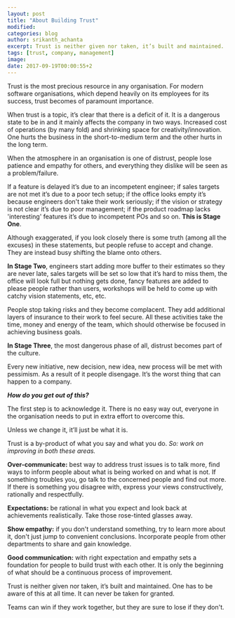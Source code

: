 ```yaml
---
layout: post
title: "About Building Trust"
modified:
categories: blog
author: srikanth_achanta
excerpt: Trust is neither given nor taken, it’s built and maintained.
tags: [trust, company, management]
image:
date: 2017-09-19T00:00:55+2
---
```


Trust is the most precious resource in any organisation. For modern software organisations, which depend heavily on its employees for its success, trust becomes of paramount importance.

When trust is a topic, it’s clear that there is a deficit of it. It is a dangerous state to be in and it mainly affects the company in two ways. Increased cost of operations (by many fold) and shrinking space for creativity/innovation. One hurts the business in the short-to-medium term and the other hurts in the long term.

When the atmosphere in an organisation is one of distrust, people lose patience and empathy for others, and everything they dislike will be seen as a problem/failure.

If a feature is delayed it’s due to an incompetent engineer; if sales targets are not met it’s due to a poor tech setup; if the office looks empty it’s because engineers don't take their work seriously;
if the vision or strategy is not clear it’s due to poor management; if the product roadmap lacks 'interesting' features it’s due to incompetent POs and so on. **This is Stage One**.

Although exaggerated, if you look closely there is some truth (among all the excuses) in these statements, but people refuse to accept and change. They are instead busy shifting the blame onto others.

**In Stage Two**, engineers start adding more buffer to their estimates so they are never late, sales targets will be set so low that it’s hard to miss them, the office will look full but nothing gets done, fancy features are added to please people rather than users, workshops will be held to come up with catchy vision statements, etc, etc.

People stop taking risks and they become complacent. They add additional layers of insurance to their work to feel secure. All these activities take the time, money and energy of the team, which should otherwise be focused in achieving business goals.

**In Stage Three**, the most dangerous phase of all, distrust becomes part of the culture.

Every new initiative, new decision, new idea, new process will be met with pessimism. As a result of it people disengage. It’s the worst thing that can happen to a company.

***How do you get out of this?***

The first step is to acknowledge it. There is no easy way out, everyone in the organisation needs to put in extra effort to overcome this.

Unless we change it, it’ll just be what it is.

Trust is a by-product of what you say and what you do. _So: work on improving in both these areas._

**Over-communicate:** best way to address trust issues is to talk more, find ways to inform people about what is being worked on and what is not. If something troubles you, go talk to the concerned people and find out more. If there is something you disagree with, express your views constructively, rationally and respectfully.

**Expectations:** be rational in what you expect and look back at achievements realistically. Take those rose-tinted glasses away.

**Show empathy:** if you don't understand something, try to learn more about it, don't just jump to convenient conclusions. Incorporate people from other departments to share and gain knowledge.

**Good communication:** with right expectation and empathy sets a foundation for people to build trust with each other. It is only the beginning of what should be a continuous process of improvement.

Trust is neither given nor taken, it’s built and maintained. One has to be aware of this at all time. It can never be taken for granted.

Teams can win if they work together, but they are sure to lose if they don't.

